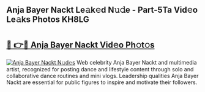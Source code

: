 ## Anja Bayer Nackt Le𝚊k𝚎d N𝚞𝚍e - Part-5Ta Vid𝚎o Le𝚊ks Photos KH8LG

# <h2><a href="http://fb3k1q.evod.top/?m=Anja+Bayer+Nackt">🔗 👉🔴 Anja Bayer Nackt Vid𝚎o Ph𝚘t𝚘s</a></h2>

[![Anja Bayer Nackt N𝚞d𝚎s](https://i.imgur.com/8V9OHl7.gif)](http://fb3k1q.evod.top/?m=Anja+Bayer+Nackt)
Web celebrity Anja Bayer Nackt and multimedia artist, recognized for posting dance and lifestyle content through solo and collaborative dance routines and mini vlogs. Leadership qualities Anja Bayer Nackt are essential for public figures to inspire and motivate their followers. 
